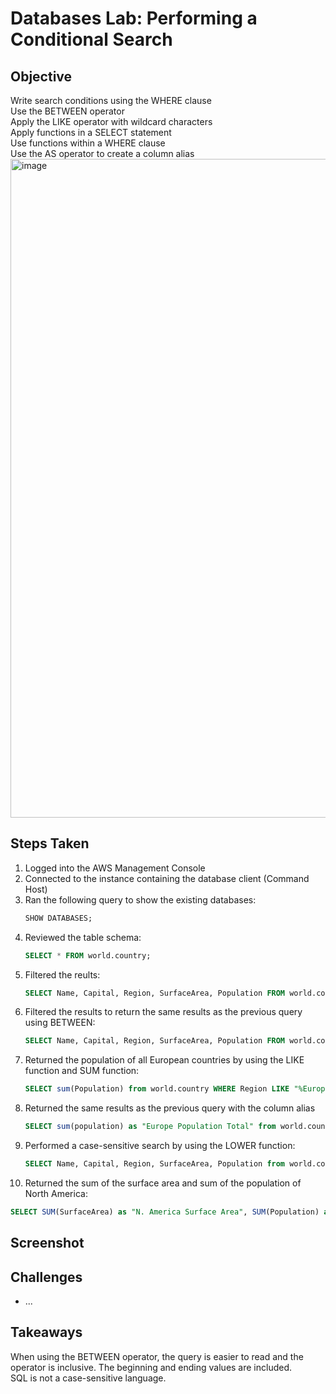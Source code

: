 # Databases Lab: Performing a Conditional Search

## Objective
Write search conditions using the WHERE clause <br> Use the BETWEEN operator <br> Apply the LIKE operator with wildcard characters <br> Apply functions in a SELECT statement <br> Use functions within a WHERE clause <br> Use the AS operator to create a column alias
<img width="1580" height="1054" alt="image" src="https://github.com/user-attachments/assets/d75cc6ce-60c5-461d-85c1-4c10ff9d479c" />

## Steps Taken
1. Logged into the AWS Management Console
2. Connected to the instance containing the database client (Command Host)
3. Ran the following query to show the existing databases:
      ```sql
      SHOW DATABASES;
      ```
4. Reviewed the table schema:
      ``` sql
      SELECT * FROM world.country;
      ```
5. Filtered the reults:
      ```sql
      SELECT Name, Capital, Region, SurfaceArea, Population FROM world.country WHERE Population >= 50000000 AND Population <= 100000000;
      ```
6. Filtered the results to return the same results as the previous query using BETWEEN:
      ``` sql
      SELECT Name, Capital, Region, SurfaceArea, Population FROM world.country WHERE Population BETWEEN 50000000 AND 100000000;
      ```
7. Returned the population of all European countries by using the LIKE function and SUM function:
      ``` sql
      SELECT sum(Population) from world.country WHERE Region LIKE "%Europe%";
      ```
8. Returned the same results as the previous query with the column alias
      ``` sql
      SELECT sum(population) as "Europe Population Total" from world.country WHERE region LIKE "%Europe%";
      ```
9. Performed a case-sensitive search by using the LOWER function:
      ``` sql
      SELECT Name, Capital, Region, SurfaceArea, Population from world.country WHERE LOWER(Region) LIKE "%central%";
      ```
10. Returned the sum of the surface area and sum of the population of North America:
``` sql
SELECT SUM(SurfaceArea) as "N. America Surface Area", SUM(Population) as "N. America Population" FROM world.country WHERE Region = "North America";
```

## Screenshot


## Challenges
- ...


## Takeaways
When using the BETWEEN operator, the query is easier to read and the operator is inclusive. The beginning and ending values are included.<br>
SQL is not a case-sensitive language.
